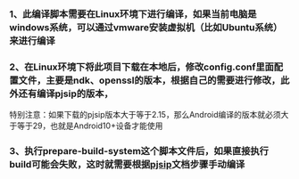 ### 1、此编译脚本需要在Linux环境下进行编译，如果当前电脑是windows系统，可以通过vmware安装虚拟机（比如Ubuntu系统）来进行编译
### 2、在Linux环境下将此项目下载在本地后，修改config.conf里面配置文件，主要是ndk、openssl的版本，根据自己的需要进行修改，此外还有编译pjsip的版本，
特别注意：如果下载的pjsip版本大于等于2.15，那么Android编译的版本就必须大于等于29，也就是Android10+设备才能使用
### 3、执行prepare-build-system这个脚本文件后，如果直接执行build可能会失败，这时就需要根据[pjsip](https://docs.pjsip.org/en/latest/get-started/android/requirements.html)文档步骤手动编译
